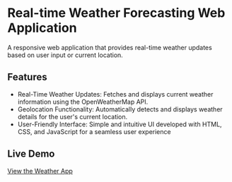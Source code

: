 # Real-time Weather Forecasting Web Application

A responsive web application that provides real-time weather updates based on user input or current location.

## Features

- Real-Time Weather Updates: Fetches and displays current weather information using the OpenWeatherMap API.
- Geolocation Functionality: Automatically detects and displays weather details for the user's current location.
- User-Friendly Interface: Simple and intuitive UI developed with HTML, CSS, and JavaScript for a seamless user experience

## Live Demo
[View the Weather App](https://weatherapp-by-lokesh.netlify.app)
